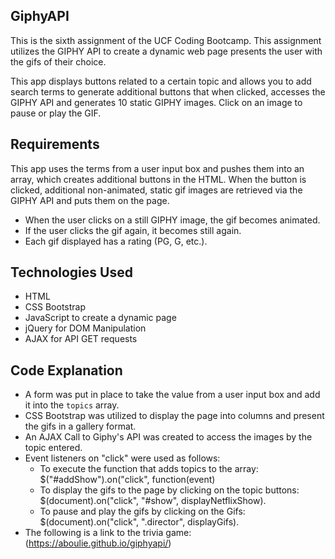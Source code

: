 ## GiphyAPI
This is the sixth assignment of the UCF Coding Bootcamp. This assignment utilizes the GIPHY API to create a dynamic web page presents the user with the gifs of their choice.

This app displays buttons related to a certain topic and allows you to add search terms to generate additional buttons that when clicked, accesses the GIPHY API and generates 10 static GIPHY images. Click on an image to pause or play the GIF.

## Requirements
This app uses the terms from a user input box and pushes them into an array, which creates additional buttons in the HTML. When the button is clicked, additional non-animated, static gif images are retrieved via the GIPHY API and puts them on the page.
- When the user clicks on a still GIPHY image, the gif becomes animated. 
- If the user clicks the gif again, it becomes still again.
- Each gif displayed has a rating (PG, G, etc.). 

## Technologies Used
- HTML
- CSS Bootstrap
- JavaScript to create a dynamic page
- jQuery for DOM Manipulation
- AJAX for API GET requests

## Code Explanation
- A form was put in place to take the value from a user input box and add it into the `topics` array.
- CSS Bootstrap was utilized to display the page into columns and present the gifs in a gallery format.
- An AJAX Call to Giphy's API was created to access the images by the topic entered.
- Event listeners on "click" were used as follows:
	- To execute the function that adds topics to the array: $("#addShow").on("click", function(event)
	- To display the gifs to the page by clicking on the topic buttons: $(document).on("click", "#show", displayNetflixShow).
	- To pause and play the gifs by clicking on the Gifs: $(document).on("click", ".director", displayGifs).
- The following is a link to the trivia game: (https://aboulie.github.io/giphyapi/)